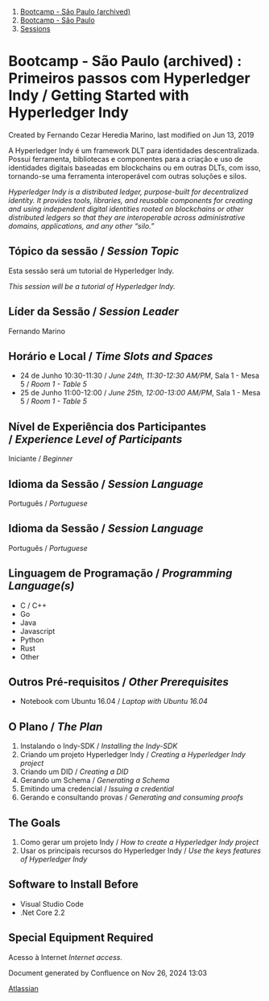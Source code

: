 1. [Bootcamp - São Paulo (archived)](index.html)
2. [Bootcamp - São Paulo](18874376.html)
3. [Sessions](Sessions_18874398.html)

# Bootcamp - São Paulo (archived) : Primeiros passos com Hyperledger Indy / Getting Started with Hyperledger Indy

Created by Fernando Cezar Heredia Marino, last modified on Jun 13, 2019

A Hyperledger Indy é um framework DLT para identidades descentralizada. Possui ferramenta, bibliotecas e componentes para a criação e uso de identidades digitais baseadas em blockchains ou em outras DLTs, com isso, tornando-se uma ferramenta interoperável com outras soluções e silos.

*Hyperledger Indy is a distributed ledger, purpose-built for decentralized identity. It provides tools, libraries, and reusable components for creating and using independent digital identities rooted on blockchains or other distributed ledgers so that they are interoperable across administrative domains, applications, and any other “silo.”*

## Tópico da sessão / *Session Topic*

Esta sessão será um tutorial de Hyperledger Indy.

*This session will be a tutorial of Hyperledger Indy.*

## Líder da Sessão / *Session Leader*

Fernando Marino

## Horário e Local / *Time Slots and Spaces*

- 24 de Junho 10:30-11:30 / *June 24th, 11:30-12:30 AM/PM*, Sala 1 - Mesa 5 / *Room 1 - Table 5*
- 25 de Junho 11:00-12:00 / *June 25th, 12:00-13:00 AM/PM*, Sala 1 - Mesa 5 / *Room 1 - Table 5*

## Nível de Experiência dos Participantes / *Experience Level of Participants*

Iniciante / *Beginner*

## Idioma da Sessão / *Session Language*

Português / *Portuguese*

## Idioma da Sessão / *Session Language*

Português / *Portuguese*

## Linguagem de Programação / *Programming Language(s)*

- C / C++
- Go
- Java
- Javascript
- Python
- Rust
- Other

## Outros Pré-requisitos / *Other Prerequisites*

- Notebook com Ubuntu 16.04 / *Laptop with Ubuntu 16.04*

## O Plano / *The Plan*

1. Instalando o Indy-SDK / *Installing the Indy-SDK*
2. Criando um projeto Hyperledger Indy / *Creating a Hyperledger Indy project*
3. Criando um DID / *Creating a DID*
4. Gerando um Schema / *Generating a Schema*
5. Emitindo uma credencial / *Issuing a credential*
6. Gerando e consultando provas / *Generating and consuming proofs*

## The Goals

1. Como gerar um projeto Indy / *How to create a Hyperledger Indy project*
2. Usar os principais recursos do Hyperledger Indy / *Use the keys features of Hyperledger Indy*

## Software to Install Before

- Visual Studio Code
- .Net Core 2.2

## Special Equipment Required

Acesso à Internet *Internet access.*

Document generated by Confluence on Nov 26, 2024 13:03

[Atlassian](http://www.atlassian.com/)
